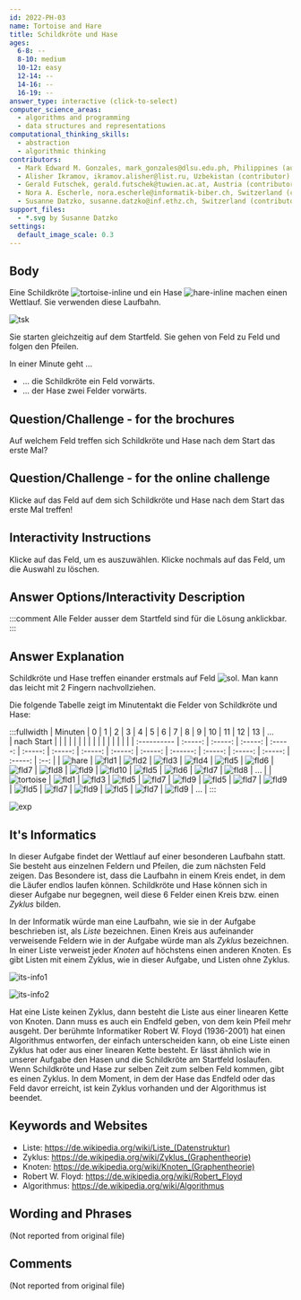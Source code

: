 ```yaml
---
id: 2022-PH-03
name: Tortoise and Hare
title: Schildkröte und Hase
ages:
  6-8: --
  8-10: medium
  10-12: easy
  12-14: --
  14-16: --
  16-19: --
answer_type: interactive (click-to-select)
computer_science_areas:
  - algorithms and programming
  - data structures and representations
computational_thinking_skills:
  - abstraction
  - algorithmic thinking
contributors:
  - Mark Edward M. Gonzales, mark_gonzales@dlsu.edu.ph, Philippines (author)
  - Alisher Ikramov, ikramov.alisher@list.ru, Uzbekistan (contributor)
  - Gerald Futschek, gerald.futschek@tuwien.ac.at, Austria (contributor, translation from English into German)
  - Nora A. Escherle, nora.escherle@informatik-biber.ch, Switzerland (contributor)
  - Susanne Datzko, susanne.datzko@inf.ethz.ch, Switzerland (contributor, graphics)
support_files:
  - *.svg by Susanne Datzko
settings:
  default_image_scale: 0.3
---
```


[tsk]: graphics/2022-PH-03-taskbody.svg "Schildkröte, Hase und Laufbahn"
[exp]: graphics/2022-PH-03-explanation.svg "Erklärung"
[fld1]: graphics/2022-PH-03-field01.svg "Feld 1"
[fld2]: graphics/2022-PH-03-field02.svg "Feld 2"
[fld3]: graphics/2022-PH-03-field03.svg "Feld 3"
[fld4]: graphics/2022-PH-03-field04.svg "Feld 4"
[fld5]: graphics/2022-PH-03-field05.svg "Feld 5"
[fld6]: graphics/2022-PH-03-field06.svg "Feld 6"
[fld7]: graphics/2022-PH-03-field07.svg "Feld 7"
[fld8]: graphics/2022-PH-03-field08.svg "Feld 8"
[fld9]: graphics/2022-PH-03-field09.svg "Feld 9"
[fld10]: graphics/2022-PH-03-field10.svg "Feld 10"
[sol]: graphics/2022-PH-03-field07.svg "Richtige Lösung (20px)"
[hare]: graphics/2022-PH-03-hare.svg "Hase"
[its-info1]: graphics/2022-PH-03-itsinformatics01.svg "Liste mit Zyklus"
[its-info2]: graphics/2022-PH-03-itsinformatics02.svg "Liste ohne Zyklus"
[tortoise]: graphics/2022-PH-03-tortoise.svg "Schildkröte"
[tortoise-inline]: graphics/2022-PH-03-tortoise.svg "Schildkröte (30px)"
[hare-inline]: graphics/2022-PH-03-hare.svg "Hase (30px)"


## Body

Eine Schildkröte ![tortoise-inline] und ein Hase ![hare-inline] machen einen Wettlauf. Sie verwenden diese Laufbahn.

![tsk]

Sie starten gleichzeitig auf dem Startfeld. Sie gehen von Feld zu Feld und folgen den Pfeilen. 

In einer Minute geht ...

- ... die Schildkröte ein Feld vorwärts. 
- ... der Hase zwei Felder vorwärts.


## Question/Challenge - for the brochures

Auf welchem Feld treffen sich Schildkröte und Hase nach dem Start das erste Mal?


## Question/Challenge - for the online challenge

Klicke auf das Feld auf dem sich Schildkröte und Hase nach dem Start das erste Mal treffen!


## Interactivity Instructions

Klicke auf das Feld, um es auszuwählen. Klicke nochmals auf das Feld, um die Auswahl zu löschen.


## Answer Options/Interactivity Description

<!-- empty -->

:::comment
Alle Felder ausser dem Startfeld sind für die Lösung anklickbar.
:::


## Answer Explanation

Schildkröte und Hase treffen einander erstmals auf Feld ![sol]. Man kann das leicht mit 2 Fingern nachvollziehen.

Die folgende Tabelle zeigt im Minutentakt die Felder von Schildkröte und Hase:

:::fullwidth
| Minuten     |   0     |   1     |   2     |   3     |   4     |   5     |   6     |   7     |   8     |   9      |   10    |   11    |   12    |   13    | ...  \
| nach Start  |         |         |         |         |         |         |         |         |         |          |         |         |         |         |      |
| :---------- | :-----: | :-----: | :-----: | :-----: | :-----: | :-----: | :-----: | :-----: | :-----: | :------: | :-----: | :-----: | :-----: | :-----: | :--: |
| ![hare]     | ![fld1] | ![fld2] | ![fld3] | ![fld4] | ![fld5] | ![fld6] | ![fld7] | ![fld8] | ![fld9] | ![fld10] | ![fld5] | ![fld6] | ![fld7] | ![fld8] | ...  |
| ![tortoise] | ![fld1] | ![fld3] | ![fld5] | ![fld7] | ![fld9] | ![fld5] | ![fld7] | ![fld9] | ![fld5] | ![fld7]  | ![fld9] | ![fld5] | ![fld7] | ![fld9] | ...  |
:::

![exp]


## It's Informatics

In dieser Aufgabe findet der Wettlauf auf einer besonderen Laufbahn statt. Sie besteht aus einzelnen Feldern und Pfeilen, die zum nächsten Feld zeigen. Das Besondere ist, dass die Laufbahn in einem Kreis endet, in dem die Läufer endlos laufen können. Schildkröte und Hase können sich in dieser Aufgabe nur begegnen, weil diese 6 Felder einen Kreis bzw. einen _Zyklus_ bilden.

In der Informatik würde man eine Laufbahn, wie sie in der Aufgabe beschrieben ist, als _Liste_ bezeichnen. Einen Kreis aus aufeinander verweisende Feldern wie in der Aufgabe würde man als _Zyklus_ bezeichnen. In einer Liste verweist jeder _Knoten_ auf höchstens einen anderen Knoten. Es gibt Listen mit einem Zyklus, wie in dieser Aufgabe, und Listen ohne Zyklus.

![its-info1]

![its-info2]

Hat eine Liste keinen Zyklus, dann besteht die Liste aus einer linearen Kette von Knoten. Dann muss es auch ein Endfeld geben, von dem kein Pfeil mehr ausgeht. Der berühmte Informatiker Robert W. Floyd (1936-2001) hat einen Algorithmus entworfen, der einfach unterscheiden kann, ob eine Liste einen Zyklus hat oder aus einer linearen Kette besteht. Er lässt ähnlich wie in unserer Aufgabe den Hasen und die Schildkröte am Startfeld loslaufen. Wenn Schildkröte und Hase zur selben Zeit zum selben Feld kommen, gibt es einen Zyklus. In dem Moment, in dem der Hase das Endfeld oder das Feld davor erreicht, ist kein Zyklus vorhanden und der Algorithmus ist beendet.

## Keywords and Websites

 - Liste: https://de.wikipedia.org/wiki/Liste_(Datenstruktur)
 - Zyklus: https://de.wikipedia.org/wiki/Zyklus_(Graphentheorie)
 - Knoten: https://de.wikipedia.org/wiki/Knoten_(Graphentheorie)
 - Robert W. Floyd: https://de.wikipedia.org/wiki/Robert_Floyd
 - Algorithmus: https://de.wikipedia.org/wiki/Algorithmus


## Wording and Phrases

(Not reported from original file)


## Comments

(Not reported from original file)
